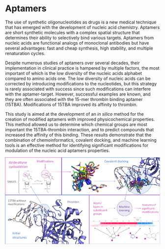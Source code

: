 # Aptamers

The use of synthetic oligonucleotides as drugs is a new medical technique that has emerged with the development of nucleic acid chemistry. Aptamers are short synthetic molecules with a complex spatial structure that determines their ability to selectively bind various targets. Aptamers from nucleic acids are functional analogs of monoclonal antibodies but have several advantages: fast and cheap synthesis, high stability, and multiple renaturation cycles.

Despite numerous studies of aptamers over several decades, their implementation in clinical practice is hampered by multiple factors, the most important of which is the low diversity of the nucleic acids alphabet compared to amino acids one. The low diversity of nucleic acids can be corrected by introducing modifications to the nucleotides, but this strategy is rarely associated with success since such modifications can interfere with the aptamer-target. However, successful examples are known, and they are often associated with the 15-mer thrombin binding aptamer (15TBA). Modifications of 15TBA improved its affinity to thrombin.

This study is aimed at the development of an *in silico* method for the creation of modified aptamers with improved physicochemical properties. This method allowed us to determine which chemical groups are most important the 15TBA-thrombin interaction, and to predict compounds that increased the affinity of this binding. These results demonstrate that the combination of chemoinformatics, covalent docking, and machine learning tools is an effective method for identifying significant modifications for modulation of the nucleic acid aptamers properties.

<img src="./images/pipeline.png">
